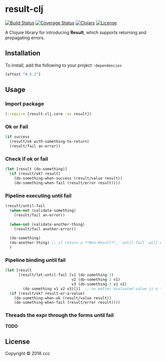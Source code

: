# result-clj

[![Build Status](https://travis-ci.org/0x636363/result-clj.svg?branch=master)](https://travis-ci.org/0x636363/result-clj)
[![Coverage Status](https://coveralls.io/repos/github/0x636363/result-clj/badge.svg)](https://coveralls.io/github/0x636363/result-clj)
[![Clojars](https://img.shields.io/clojars/v/result-clj.svg?maxAge=3600)](https://clojars.org/result-clj)
[![License](https://img.shields.io/github/license/0x636363/result-clj.svg?maxAge=3600)]()

A Clojure library for introducing **Result**, which supports returning and propagating errors.

## Installation

To install, add the following to your project `:dependencies`

```clojure
[eftest "0.5.2"]
```

## Usage

### Import package

```clojure
(:require [result-clj.core :as result])
```

### Ok or Fail

```clojure
(if success
  (result/ok with-something-to-return)
  (result/fail an-error))
```

### Check if ok or fail

```clojure
(let [result (do-something)]
  (if (result/ok? result)
    (do-something-when-success (result/value result))
    (do-something-when-fail (result/error result))))
```

### Pipeline executing until fail

```clojure
(result/until-fail
  (when-not (validate-something)
    (result/fail an-error))
  
  (when-not (validate-another-thing)
    (result/fail another-error))
    
  (do-something)
  (do-another-thing) ;; if return a **Non-Result**, `until-fail` will wrap a **Result** for it.
  )
```

### Pipeline binding until fail

```clojure
(let [result
      (result/let-until-fail [v1 (do-something-1)
                              v2 (do-something-2 v1)
                              v3 (do-something-3 v1 v2)
        (do-something v1 v2 v3)])]  ;; no matter evaluated value is a **Result**, it will wrap a **Result** for it.
  (if (result/ok? result-or-a-value)
    (do-something-when-ok (result/value result))
    (do-something-when-fail (result/error result))))
```

### Threads the expr through the forms until fail

**TODO**

## License

Copyright © 2018 ccc
